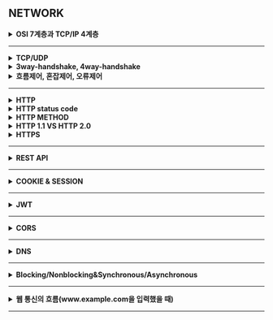 ## NETWORK


<details>
    <summary><b>OSI 7계층과 TCP/IP 4계층</b></summary>

## 정리
### OSI 7 계층
- 계층별로 나눔으로써 단계를 통해 통신을 파악하고 오류가 생길 경우 해당 계층만 수정하면 되는 장점이 존재한다.
#### 애플리케이션 계층
- 사용자와 직접 상호작용하는 응용 프로그램들이 포함된 계층
#### 프레젠테이션 계층
- 데이터의 형식을 정의하는 계층
#### 세션 계층
- 컴퓨터끼리 통신을 하기 위해 세션을 만드는 계층
#### 트랜스포트 계층
- 최종 수신 프로세스로 데이터의 전송을 담당하는 계층
#### 네트워크 계층
- 패킷의 전송을 담당하는 계층
#### 링크 계층
- 데이터의 물리적인 전송과 에러 검충, 흐름 제어를 담당하는 계층
#### 물리 계층
- 데이터를 전기 신호로 바꿔주는 계층
### TCP/IP
- 실제 인터넷 통신에 사용되는 실용적인 모델
## 참조
- https://mangkyu.tistory.com/91
</details>

---

<details>
    <summary><b>TCP/UDP</b></summary>

## 정리
| 특징       | TCP                        | UDP                  |
|----------|----------------------------|----------------------|
| 연결 방식    | 연결형 서비스(3-way handshaking) | 비연결형 서비스             |
| 패킷 교환 방식 | 가상 회선 방식                   | 데이터그램 방식             |
| 전송 순서    | 전송 순서 보장                   | 전송 순서 보장 X           |
| 수신 여부 확인 | 수신 여부 확인                   | 수신 여부 확인 X           |
| 통신 방식    | 1:1 통신                     | 1:1 OR 1:N OR N:N 통신 |
| 신뢰성      | 높다                         | 낮다                   |
| 속도       | 느리다                        | 빠르다                  |
## 참조
</details>

<details>
    <summary><b>3way-handshake, 4way-handshake</b></summary>

## 정리
### 3way-handshake
- TCP 통신을 이용하여 데이터를 전송하기 위해 네트워크 연결을 설정하는 과정
- 양쪽 데이터 모두 데이터를 전송할 준비가 되었다는 것을 보장하고, 실제로 데이터 전달이 시작하기 전에 한쪽이 다른 쪽이 준비됐다는 것을 알수 있다록 한다.
#### 연결 과정 (Client A, Server B)
1. A -> B: SYN
2. B -> A: SYN + ACK
3. A -> B: SYN
- TCP 헤더에 Control Bit 이 존재한다.
  - 각각의 bit 은 `URG`, `ACK`, `PSH`, `RST`, `SYN`, `FIN` 의미를 가진다.
- 2-way 로 부족한 이유는?
  - TCP 는 양방향성이기 때문에 서버에서도 클라이언트에게 존재를 알리고 패킷을 보낼 수 있다는 신호를 보내야 한다.
- 초기 Sequence Number 를 난수로 하는 이유는?
  - 커넥션을 맺을 때 사용하는 포트는 유한하기 때문에 재사용될 수 있다.
  - 서버 측에서 패킷의 SYN 을 보고 패킷을 구분하는데 순차적인 숫자라면 이전의 커넥션으로부터 오는 패킷으로 인식할 수 있다.
### 4way-handshake
- TCP 의 연결을 해제하는 과정
#### 연결 해제 과정(Client A, Server B)
1. A -> B: Fin
2. B -> A: ACK
3. B -> A: Fin
4. A -> B: ACK
  - 바로 연결 해제를 하지 않고 잠시 기다린다.
  - 서버 측에서 오류 때문에 ACK 를 받지 못할 경우 재전송을 위해서
- 왜 4단계일까?
  - 클라이언트가 데이터 전송을 마쳤다고 해도 서버에서는 아직 보낼 데이터가 남아있을 수도 있기 때문에 일단 Fin 에 대한 Ack 만 보내고, 데이터를 모두 전송한 후에 자신도 Fin 메시지를 보내기 때문이다.
## 참조
</details>

<details>
    <summary><b>흐름제어, 혼잡제어, 오류제어</b></summary>

## 정리
### 흐름 제어
- 송신 측과 수신 측 사이의 데이터 처리 속도 차이를 제어하기 위한 기법
- 송신 측의 데이터 처리 속도를 조절하여 수신자의 버퍼 오버플로우를 방지한다.
- 슬라이딩 윈도우 사용
### 혼잡 제어
- 네트워크 혼잡을 피하기 위해 송신측에서 보내는 데이터의 전송 속도를 제어하는 것
### 오류 제어
- 프레임이 손상되었거나 손실되었을 경우, 재전송을 통해 오류 복수
- 방법
  1. Stop-and-Wait
     - 수신 측에서 ACK 또는 NAK 을 보낸다.
     - 수신 측에서 받지 못한 경우 NAK 을 보내고 송신 측은 해당 데이터를 재전송한다.
     - 만약 분실된 경우 타임아웃을 체크하여 데이터를 재전송한다.
  2. Go-Back-N
     - 손상되거나 분실된 경우 확인된 마지막 프레임 이후로 모든 프레임 재전송
  3. Selective-Repeat
     - 손실된 프레임만 재전송
     - 별도의 재정렬을 수행
## 참조

</details>

---

<details>
    <summary><b>HTTP</b></summary>
</details>

<details>
    <summary><b>HTTP status code</b></summary>
</details>

<details>
    <summary><b>HTTP METHOD</b></summary>
</details>

<details>
    <summary><b>HTTP 1.1 VS HTTP 2.0</b></summary>
</details>

<details>
    <summary><b>HTTPS</b></summary>
</details>

---

<details>
    <summary><b>REST API</b></summary>
</details>

---

<details>
    <summary><b>COOKIE & SESSION</b></summary>
</details>

---

<details>
    <summary><b>JWT</b></summary>
</details>

---

<details>
    <summary><b>CORS</b></summary>
</details>

---

<details>
    <summary><b>DNS</b></summary>
</details>

---

<details>
    <summary><b>Blocking/Nonblocking&Synchronous/Asynchronous</b></summary>
</details>

---

<details>
    <summary><b>웹 통신의 흐름(www.example.com을 입력했을 때)</b></summary>
</details>

---
